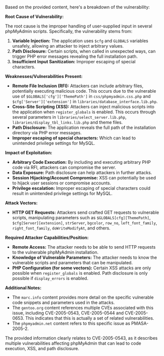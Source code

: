 Based on the provided content, here's a breakdown of the vulnerability:

**Root Cause of Vulnerability:**

The root cause is the improper handling of user-supplied input in several phpMyAdmin scripts. Specifically, the vulnerability stems from:

1.  **Variable Injection:**  The application uses  `$cfg` and `GLOBALS` variables unsafely, allowing an attacker to inject arbitrary values.
2.  **Path Disclosure:** Certain scripts, when called in unexpected ways, can trigger PHP error messages revealing the full installation path.
3.  **Insufficient Input Sanitization:** Improper escaping of special characters.

**Weaknesses/Vulnerabilities Present:**

*   **Remote File Inclusion (RFI):** Attackers can include arbitrary files, potentially executing malicious code. This occurs due to the vulnerable use of `$GLOBALS['cfg']['ThemePath']` in `css/phpmyadmin.css.php` and `$cfg['Server']['extension']` in `libraries/database_interface.lib.php`.
*   **Cross-Site Scripting (XSS):** Attackers can inject malicious scripts into the application when `register_globals` is enabled. This occurs through several parameters in `libraries/select_server.lib.php`, `libraries/display_tbl_links.lib.php` and theme files.
*   **Path Disclosure:** The application reveals the full path of the installation directory via PHP error messages.
*   **Improper escaping of special characters:** Which can lead to unintended privilege settings for MySQL.

**Impact of Exploitation:**

*   **Arbitrary Code Execution:** By including and executing arbitrary PHP code via RFI, attackers can compromise the server.
*   **Data Exposure:** Path disclosure can help attackers in further attacks.
*   **Session Hijacking/Account Compromise:** XSS can potentially be used to hijack user sessions or compromise accounts.
*   **Privilege escalation:** Improper escaping of special characters could result in unintended privilege settings for MySQL.

**Attack Vectors:**

*   **HTTP GET Requests:** Attackers send crafted GET requests to vulnerable scripts, manipulating parameters such as `$GLOBALS[cfg][ThemePath]`, `$cfg[Server][extension]`, `strServer`, `bgcolor`, `row_no`, `left_font_family`, `right_font_family`, `doWriteModifyAt`, and others.

**Required Attacker Capabilities/Position:**

*   **Remote Access:** The attacker needs to be able to send HTTP requests to the vulnerable phpMyAdmin installation.
*   **Knowledge of Vulnerable Parameters:** The attacker needs to know the vulnerable scripts and parameters that can be manipulated.
*   **PHP Configuration (for some vectors):** Certain XSS attacks are only possible when `register_globals` is enabled. Path disclosure is only possible if `display_errors` is enabled.

**Additional Notes:**

*   The `marc.info` content provides more detail on the specific vulnerable code snippets and parameters used in the attacks.
*   The `gentoo.org` content references multiple CVEs associated with this issue, including CVE-2005-0543, CVE-2005-0544 and CVE-2005-0653. This indicates that this is actually a set of related vulnerabilities.
*   The `phpmyadmin.net` content refers to this specific issue as PMASA-2005-2.

The provided information clearly relates to CVE-2005-0543, as it describes multiple vulnerabilities affecting phpMyAdmin that can lead to code execution, XSS, and path disclosure.
